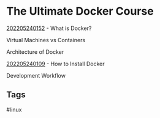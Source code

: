 # The Ultimate Docker Course

[202205240152](../202205240152) - What is Docker?

Virtual Machines vs Containers

Architecture of Docker

[202205240109](../202205240109) - How to Install Docker

Development Workflow

## Tags
#linux
